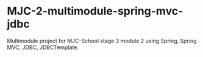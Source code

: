 # MJC-2-multimodule-spring-mvc-jdbc

Multimodule project for MJC-School stage 3 module 2 using Spring, Spring MVC, JDBC, JDBCTemplate.
